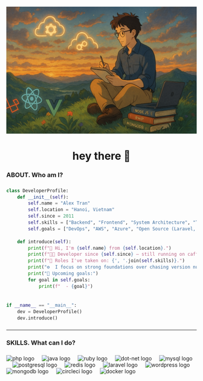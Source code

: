 ![Mô tả ảnh](./assets/tranthethang.png)

###

<h1 align="center">hey there 👋</h1>

###

<h3 align="left">ABOUT. Who am I?</h3>

###

```python
class DeveloperProfile:
    def __init__(self):
        self.name = "Alex Tran"
        self.location = "Hanoi, Vietnam"
        self.since = 2011
        self.skills = ["Backend", "Frontend", "System Architecture", "Team Leadership"]
        self.goals = ["DevOps", "AWS", "Azure", "Open Source (Laravel, React, Vue)"]

    def introduce(self):
        print(f"👋 Hi, I'm {self.name} from {self.location}.")
        print(f"👨‍💻 Developer since {self.since} — still running on caffeine and curiosity.\n")
        print(f"🔧 Roles I've taken on: {', '.join(self.skills)}.")
        print("⚙️  I focus on strong foundations over chasing version numbers.\n")
        print("📌 Upcoming goals:")
        for goal in self.goals:
            print(f"  - {goal}")


if __name__ == "__main__":
    dev = DeveloperProfile()
    dev.introduce()
```

###

---

<h3 align="left">SKILLS. What can I do?</h3>

###

<div align="left">
  <img src="https://cdn.jsdelivr.net/gh/devicons/devicon/icons/php/php-plain.svg" height="40" alt="php logo"  />
  <img width="12" />
  <img src="https://cdn.jsdelivr.net/gh/devicons/devicon/icons/java/java-original-wordmark.svg" height="40" alt="java logo"  />
  <img width="12" />
  <img src="https://cdn.jsdelivr.net/gh/devicons/devicon/icons/ruby/ruby-plain-wordmark.svg" height="40" alt="ruby logo"  />
  <img width="12" />
  <img src="https://cdn.jsdelivr.net/gh/devicons/devicon/icons/dot-net/dot-net-plain-wordmark.svg" height="40" alt="dot-net logo"  />
  <img width="12" />
  <img src="https://cdn.jsdelivr.net/gh/devicons/devicon/icons/mysql/mysql-plain-wordmark.svg" height="40" alt="mysql logo"  />
  <img width="12" />
  <img src="https://cdn.jsdelivr.net/gh/devicons/devicon/icons/postgresql/postgresql-plain-wordmark.svg" height="40" alt="postgresql logo"  />
  <img width="12" />
  <img src="https://cdn.jsdelivr.net/gh/devicons/devicon/icons/redis/redis-plain-wordmark.svg" height="40" alt="redis logo"  />
  <img width="12" />
  <img src="https://e7.pngegg.com/pngimages/802/126/png-clipart-laravel-web-development-web-application-php-software-framework-others-angle-text-thumbnail.png" height="40" alt="laravel logo"  />
  <img width="12" />
  <img src="https://cdn.jsdelivr.net/gh/devicons/devicon/icons/wordpress/wordpress-plain-wordmark.svg" height="40" alt="wordpress logo"  />
  <img width="12" />
  <img src="https://cdn.jsdelivr.net/gh/devicons/devicon/icons/mongodb/mongodb-plain-wordmark.svg" height="40" alt="mongodb logo"  />
  <img width="12" />
  <img src="https://cdn.jsdelivr.net/gh/devicons/devicon/icons/circleci/circleci-plain.svg" height="40" alt="circleci logo"  />  
  <img width="12" />
  <img src="https://cdn.jsdelivr.net/gh/devicons/devicon/icons/docker/docker-plain-wordmark.svg" height="40" alt="docker logo"  />
</div>
